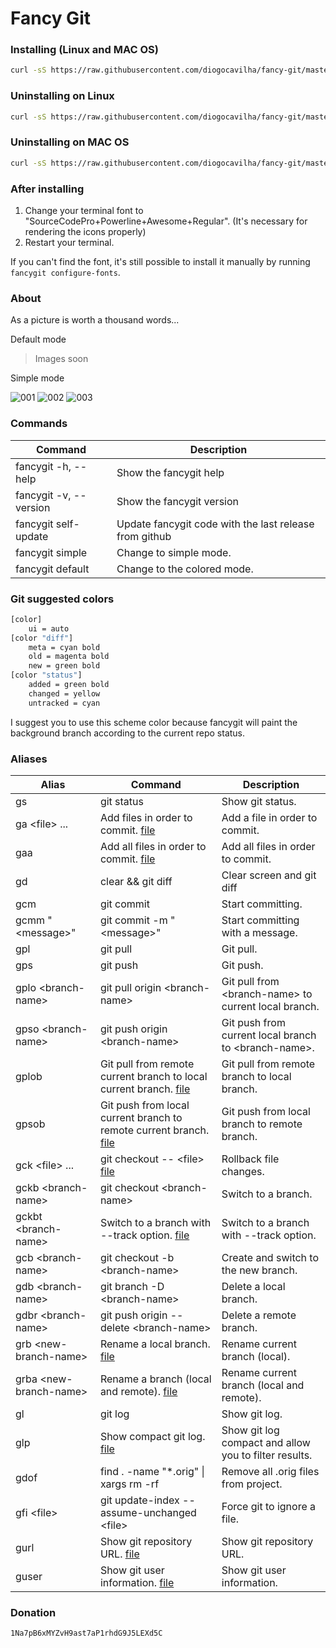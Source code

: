 # Fancy Git

### Installing (Linux and MAC OS)
```sh
curl -sS https://raw.githubusercontent.com/diogocavilha/fancy-git/master/install.sh | sh
```

### Uninstalling on Linux
```sh
curl -sS https://raw.githubusercontent.com/diogocavilha/fancy-git/master/uninstall.sh | sh
```

### Uninstalling on MAC OS
```sh
curl -sS https://raw.githubusercontent.com/diogocavilha/fancy-git/master/uninstall_mac.sh | sh
```

### After installing

1. Change your terminal font to "SourceCodePro+Powerline+Awesome+Regular". (It's necessary for rendering the icons properly)
2. Restart your terminal.

If you can't find the font, it's still possible to install it manually by running `fancygit configure-fonts`.

### About

As a picture is worth a thousand words...

Default mode

> Images soon

Simple mode

![001](https://github.com/diogocavilha/fancy-git/blob/master/screenshots/001.png)
![002](https://github.com/diogocavilha/fancy-git/blob/master/screenshots/002.png)
![003](https://github.com/diogocavilha/fancy-git/blob/master/screenshots/003.png)

### Commands

| Command                 | Description                                                                                  |
| ----------------------- | -------------------------------------------------------------------------------------------- |
| fancygit -h, --help     | Show the fancygit help                                                                       |
| fancygit -v, --version  | Show the fancygit version                                                                    |
| fancygit self-update    | Update fancygit code with the last release from github                                       |
| fancygit simple         | Change to simple mode.                                                                       |
| fancygit default        | Change to the colored mode.                                                                  |

### Git suggested colors

```bash
[color]
    ui = auto
[color "diff"]
    meta = cyan bold
    old = magenta bold
    new = green bold
[color "status"]
    added = green bold
    changed = yellow
    untracked = cyan
```

I suggest you to use this scheme color because fancygit will paint the background branch according to the current repo status.

### Aliases

| Alias                    | Command                                            | Description
| ------------------------ | ---------------------------------------------------|---------------------------------------------------
| gs                       | git status                                         | Show git status.
| ga \<file\> ...          | Add files in order to commit. [file](https://github.com/diogocavilha/fancy-git/blob/master/alias_functions/ga.sh)                                   | Add a file in order to commit.
| gaa                      | Add all files in order to commit. [file](https://github.com/diogocavilha/fancy-git/blob/master/alias_functions/gaa.sh)                                      | Add all files in order to commit.
| gd                       | clear && git diff                                  | Clear screen and git diff
| gcm                      | git commit                                         | Start committing.
| gcmm "\<message\>"       | git commit -m "\<message\>"                        | Start committing with a message.
| gpl                      | git pull                                           | Git pull.
| gps                      | git push                                           | Git push.
| gplo \<branch-name\>     | git pull origin \<branch-name\>                    | Git pull from \<branch-name\> to current local branch.
| gpso \<branch-name\>     | git push origin \<branch-name\>                    | Git push from current local branch to \<branch-name\>.
| gplob                    | Git pull from remote current branch to local current branch. [file](https://github.com/diogocavilha/fancy-git/blob/master/alias_functions/gplob.sh)                                       | Git pull from remote branch to local branch.
| gpsob                    | Git push from local current branch to remote current branch. [file](https://github.com/diogocavilha/fancy-git/blob/master/alias_functions/gpsob.sh)                                       | Git push from local branch to remote branch.
| gck \<file\> ...         | git checkout -- \<file\> [file](https://github.com/diogocavilha/fancy-git/blob/master/alias_functions/gck.sh)                           | Rollback file changes.
| gckb \<branch-name\>     | git checkout \<branch-name\>                       | Switch to a branch.
| gckbt \<branch-name\>    | Switch to a branch with --track option. [file](https://github.com/diogocavilha/fancy-git/blob/master/alias_functions/gckbt.sh)        | Switch to a branch with --track option.
| gcb \<branch-name\>      | git checkout -b \<branch-name\>                    | Create and switch to the new branch.
| gdb \<branch-name\>      | git branch -D \<branch-name\>                      | Delete a local branch.
| gdbr \<branch-name\>     | git push origin --delete \<branch-name\>           | Delete a remote branch.
| grb \<new-branch-name\>  | Rename a local branch. [file](https://github.com/diogocavilha/fancy-git/blob/master/alias_functions/grb.sh)           | Rename current branch (local).
| grba \<new-branch-name\> | Rename a branch (local and remote). [file](https://github.com/diogocavilha/fancy-git/blob/master/alias_functions/grba.sh)           | Rename current branch (local and remote).
| gl                       | git log                                            | Show git log.
| glp                      | Show compact git log. [file](https://github.com/diogocavilha/fancy-git/blob/master/alias_functions/glp.sh)    | Show git log compact and allow you to filter results.
| gdof                     | find . -name "*.orig" \| xargs rm -rf              | Remove all .orig files from project.
| gfi \<file\>             | git update-index --assume-unchanged \<file\>       | Force git to ignore a file.
| gurl                     | Show git repository URL. [file](https://github.com/diogocavilha/fancy-git/blob/master/alias_functions/gurl.sh)                                       | Show git repository URL.
| guser                    | Show git user information. [file](https://github.com/diogocavilha/fancy-git/blob/master/alias_functions/guser.sh)                                       | Show git user information.

### Donation

```
1Na7pB6xMYZvH9ast7aP1rhdG9J5LEXd5C
```
